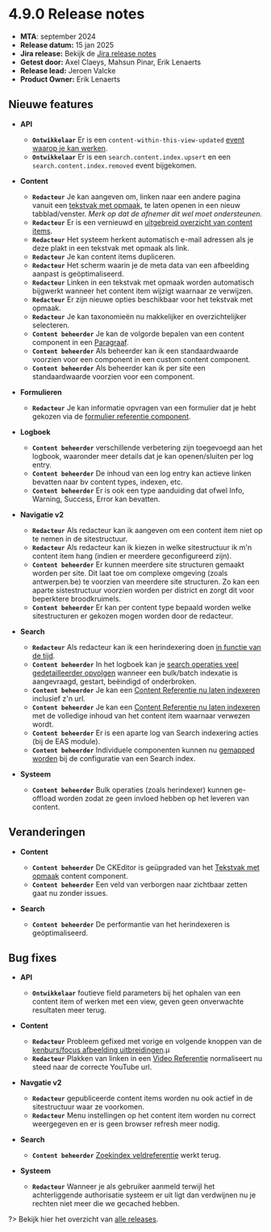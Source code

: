 # 4.9.0 Release notes

* **MTA**: september 2024
* **Release datum:** 15 jan 2025
* **Jira release:** Bekijk de [Jira release notes](https://jira.antwerpen.be/secure/ReleaseNote.jspa?projectId=14114&version=15731)
* **Getest door:** Axel Claeys, Mahsun Pinar, Erik Lenaerts
* **Release lead:** Jeroen Valcke
* **Product Owner:** Erik Lenaerts

## Nieuwe features

* **API**
  * **`Ontwikkelaar`** Er is een `content-within-this-view-updated` [event waarop je kan werken](/frontend/content/events-consumeren).
  * **`Ontwikkelaar`** Er is een `search.content.index.upsert` en een `search.content.index.removed` event bijgekomen.

* **Content**
  * **`Redacteur`** Je kan aangeven om, linken naar een andere pagina vanuit een [tekstvak met opmaak](/redactie/content/inrichten-cc-tekstvak-met-opmaak), te laten openen in een nieuw tabblad/venster. *Merk op dat de afnemer dit wel moet ondersteunen.*
  * **`Redacteur`** Er is een vernieuwd en [uitgebreid overzicht van content items](/redactie/content/content-beheren-schrijven?id=content-bekijken).
  * **`Redacteur`** Het systeem herkent automatisch e-mail adressen als je deze plakt in een tekstvak met opmaak als link.
  * **`Redacteur`** Je kan content items dupliceren.
  * **`Redacteur`** Het scherm waarin je de meta data van een afbeelding aanpast is geöptimaliseerd.
  * **`Redacteur`** Linken in een tekstvak met opmaak worden automatisch bijgwerkt wanneer het content item wijzigt waarnaar ze verwijzen.
  * **`Redacteur`** Er zijn nieuwe opties beschikbaar voor het tekstvak met opmaak.
  * **`Redacteur`** Je kan taxonomieën nu makkelijker en overzichtelijker selecteren.
  * **`Content beheerder`** Je kan de volgorde bepalen van een content component in een [Paragraaf](/redactie/content/inrichten-cc-paragraaf).
  * **`Content beheerder`** Als beheerder kan ik een standaardwaarde voorzien voor een component in een custom content component.
  * **`Content beheerder`** Als beheerder kan ik per site een standaardwaarde voorzien voor een component.

* **Formulieren**
  * **`Redacteur`** Je kan informatie opvragen van een formulier dat je hebt gekozen via de [formulier referentie component](/redactie/content/inrichten-cc-formulier-referentie).

* **Logboek**
  * **`Content beheerder`** verschillende verbetering zijn toegevoegd aan het logbook, waaronder meer details dat je kan openen/sluiten per log entry. 
  * **`Content beheerder`** De inhoud van een log entry kan actieve linken bevatten naar bv content types, indexen, etc.
  * **`Content beheerder`** Er is ook een type aanduiding dat ofwel Info, Warning, Success, Error kan bevatten.

* **Navigatie v2**
  * **`Redacteur`** Als redacteur kan ik aangeven om een content item niet op te nemen in de sitestructuur.
  * **`Redacteur`** Als redacteur kan ik kiezen in welke sitestructuur ik m'n content item hang (indien er meerdere geconfigureerd zijn). 
  * **`Content beheerder`** Er kunnen meerdere site structuren gemaakt worden per site. Dit laat toe om complexe omgeving (zoals antwerpen.be) te voorzien van meerdere site structuren. Zo kan een aparte sistestructuur voorzien worden per district en zorgt dit voor beperktere broodkruimels. 
  * **`Content beheerder`** Er kan per content type bepaald worden welke sitestructuren er gekozen mogen worden door de redacteur.

* **Search**
  * **`Redacteur`** Als redacteur kan ik een herindexering doen [in functie van de tijd](/redactie/content/inrichten-search-beheren?id=herindexeren).
  * **`Content beheerder`** In het logboek kan je [search operaties veel gedetailleerder opvolgen](/redactie/content/inrichten-search-beheren) wanneer een bulk/batch indexatie is aangevraagd, gestart, beëindigd of onderbroken.
  * **`Content beheerder`** Je kan een [Content Referentie nu laten indexeren](/redactie/content/inrichten-search-beheren) inclusief z'n url.
  * **`Content beheerder`** Je kan een [Content Referentie nu laten indexeren](/redactie/content/inrichten-search-beheren) met de volledige inhoud van het content item waarnaar verwezen wordt.
  * **`Content beheerder`** Er is een aparte log van Search indexering acties (bij de EAS module).
  * **`Content beheerder`** Individuele componenten kunnen nu [gemapped worden](/redactie/content/inrichten-search-beheren) bij de configuratie van een Search index.

* **Systeem**
  * **`Content beheerder`** Bulk operaties (zoals herindexer) kunnen ge-offload worden zodat ze geen invloed hebben op het leveren van content.
  
## Veranderingen

* **Content**
  * **`Content beheerder`** De CKEditor is geüpgraded van het [Tekstvak met opmaak](/redactie/content/inrichten-cc-tekstvak-met-opmaak) content component.
  * **`Content beheerder`** Een veld van verborgen naar zichtbaar zetten gaat nu zonder issues.
  
* **Search**
  * **`Content beheerder`** De performantie van het herindexeren is geöptimaliseerd.

## Bug fixes

* **API**
  * **`Ontwikkelaar`** foutieve field parameters bij het ophalen van een content item of werken met een view, geven geen onverwachte resultaten meer terug.

* **Content**
  * **`Redacteur`** Probleem gefixed met vorige en volgende knoppen van de [kenburs/focus afbeelding uitbreidingen](/redactie/content/inrichten-cc-afbeelding?id=extra-configuratie).µ
  * **`Redacteur`** Plakken van linken in een [Video Referentie](/redactie/content/inrichten-cc-view-referentie) normaliseert nu steed naar de correcte YouTube url.

* **Navgatie v2**
  * **`Redacteur`** gepubliceerde content items worden nu ook actief in de sitestructuur waar ze voorkomen.
  * **`Redacteur`** Menu instellingen op het content item worden nu correct weergegeven en er is geen browser refresh meer nodig.

* **Search**
  * **`Content beheerder`** [Zoekindex veldreferentie](/redactie/content/inrichten-cc-zoekindex-veld-referentie) werkt terug.

* **Systeem**
  * **`Redacteur`** Wanneer je als gebruiker aanmeld terwijl het achterliggende authorisatie systeem er uit ligt dan verdwijnen nu je rechten niet meer die we gecached hebben.

?> Bekijk hier het overzicht van [alle releases](/RELEASE).
